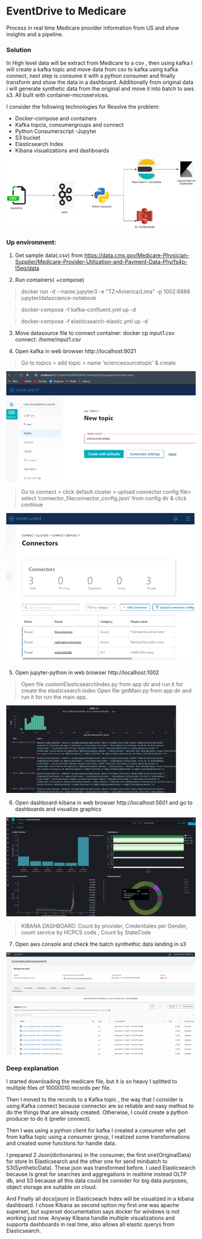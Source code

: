 # EventDrive to Medicare

Process in real time Medicare provider information from US and show insights and a pipeline.

### Solution

In High level data will be extract from Medicare to a csv , then using kafka I will create a kafka topic and move data from csv to kafka using kafka connect, next step is consume it with a python consumer and finally transform and show the data in a dashboard. Additionally from original data i will generate synthetic data from the original and move it into batch to aws s3. All built with container-microservices.

I consider the following technologies for Resolve the problem:

*	Docker-compose and containers
*	Kafka topcis, consumergroups and connect
*	Python Consumerscript -Jupyter
*	S3 bucket
*	Elasticsearch Index
*	Kibana visualizations and dashboards
 
![Image of stack](/img/frankoScienceDiagram.png)

### Up environment:

1. Get sample data(.csv) from https://data.cms.gov/Medicare-Physician-Supplier/Medicare-Provider-Utilization-and-Payment-Data-Phy/fs4p-t5eq/data

2. Run containers( +compose)

>docker run -d --name jupyter3 -e "TZ=America/Lima" -p 1002:8888 jupyter/datascience-notebook

>docker-compose -f kafka-confluent.yml up -d

>docker-compose -f elasticsearch-elastic.yml up -d

3. Move datasource file to connect container: docker cp input1.csv connect: /home/input1.csv

4. Open kafka in web browser http://localhost:9021

>Go to topics > add topic > name ‘sciencesourcetopic’ & create

![Image of topic](/img/createtopic.png)

>Go to connect > click default cluster > upload connector config file> select  ‘connector_fileconnector_config.json’ from config dir & click continue

![Image of connect](/img/kafkaconnect.png)

5. Open jupyter-python in web browser http://localhost:1002

>Open file customElasticsearchIndex.py from app dir and run it for create the elasticsearch index
>Open file getMain.py from app dir and run it for run the main app.

![Image of elasticsearch](/img/FromKafka_ToElasticserach.png)

6. Open dashboard-kibana in web browser http://localhost:5601 and go to dashboards and visualize graphics

![Image of kibana](/img/FrankoDashboard.png)
> KIBANA DASHBOARD: Count by provider, Credentiales per Gender, count service by HCPCS code , Count by StateCode

7. Open aws console and check the batch synthethic data landing in s3

![Image of s3](/img/SyntheticDataS3.png)

### Deep explanation

I started downloading the medicare file, but it is so heavy I splitted to multiple files of 10000010 records per file.

Then I moved to the records to a Kafka topic  , the way that I consider is using Kafka connect because connector are so reliable and easy method to do the things that are already created. Otherwise, I could create a python producer to do it (prefer connect).

Then I was using a python client for kafka I created a consumer who get from kafka topic using a consumer group, I realized some transformations and created some functions for handle data.

I prepared 2 Json(dictionaries) in the consumer, the first one(OriginalData) for store In Elasticsearch and the other one for send minibatch to S3(SyntheticData). These json was transformed before. I used Elasticsearch because Is great for searches and aggregations in realtime instead OLTP db, and S3 because all this data could be consider for big data purposes, object storage are suitable on cloud.

And Finally all docs(json) in Elasticseach Index will be visualized in a kibana dashboard. I chose Kibana as second option my first one was apache superset, but superset documentation says docker for windows is not working just now. Anyway Kibana handle multiple visualizations and supports dashboards in real time, also  allows all elastic querys from Elasticsearch. 


